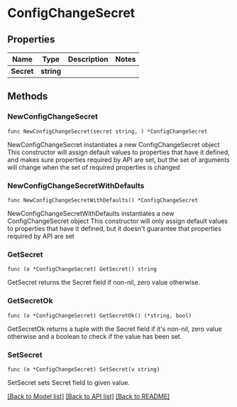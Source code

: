 # ConfigChangeSecret

## Properties

Name | Type | Description | Notes
------------ | ------------- | ------------- | -------------
**Secret** | **string** |  | 

## Methods

### NewConfigChangeSecret

`func NewConfigChangeSecret(secret string, ) *ConfigChangeSecret`

NewConfigChangeSecret instantiates a new ConfigChangeSecret object
This constructor will assign default values to properties that have it defined,
and makes sure properties required by API are set, but the set of arguments
will change when the set of required properties is changed

### NewConfigChangeSecretWithDefaults

`func NewConfigChangeSecretWithDefaults() *ConfigChangeSecret`

NewConfigChangeSecretWithDefaults instantiates a new ConfigChangeSecret object
This constructor will only assign default values to properties that have it defined,
but it doesn't guarantee that properties required by API are set

### GetSecret

`func (o *ConfigChangeSecret) GetSecret() string`

GetSecret returns the Secret field if non-nil, zero value otherwise.

### GetSecretOk

`func (o *ConfigChangeSecret) GetSecretOk() (*string, bool)`

GetSecretOk returns a tuple with the Secret field if it's non-nil, zero value otherwise
and a boolean to check if the value has been set.

### SetSecret

`func (o *ConfigChangeSecret) SetSecret(v string)`

SetSecret sets Secret field to given value.



[[Back to Model list]](../README.md#documentation-for-models) [[Back to API list]](../README.md#documentation-for-api-endpoints) [[Back to README]](../README.md)


